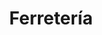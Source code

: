 ---
title: "Ferretería"
url: /ciudad-autonoma-de-buenos-aires/ferreteria-segurola/
shop: hardware
---